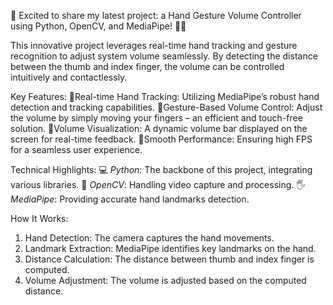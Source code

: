 🚀 Excited to share my latest project: a Hand Gesture Volume Controller using Python, OpenCV, and MediaPipe! 🤚🎶

This innovative project leverages real-time hand tracking and gesture recognition to adjust system volume seamlessly. By detecting the distance between the thumb and index finger, the volume can be controlled intuitively and contactlessly.

Key Features: 
🔹Real-time Hand Tracking: Utilizing MediaPipe’s robust hand detection and tracking capabilities.
🔹Gesture-Based Volume Control: Adjust the volume by simply moving your fingers – an efficient and touch-free solution.
🔹Volume Visualization: A dynamic volume bar displayed on the screen for real-time feedback.
🔹Smooth Performance: Ensuring high FPS for a seamless user experience.

Technical Highlights:
💻 *Python*: The backbone of this project, integrating various libraries.
📸 *OpenCV*: Handling video capture and processing.
🖐 *MediaPipe*: Providing accurate hand landmarks detection.

How It Works:
1. Hand Detection: The camera captures the hand movements.
2. Landmark Extraction: MediaPipe identifies key landmarks on the hand.
3. Distance Calculation: The distance between thumb and index finger is computed.
4. Volume Adjustment: The volume is adjusted based on the computed distance.

